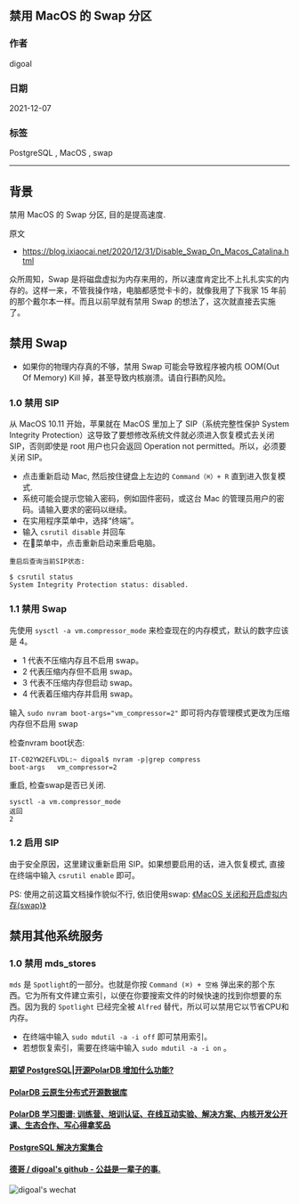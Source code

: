 ## 禁用 MacOS 的 Swap 分区  
    
### 作者    
digoal    
    
### 日期    
2021-12-07    
    
### 标签    
PostgreSQL , MacOS , swap    
    
----    
    
## 背景    
禁用 MacOS 的 Swap 分区, 目的是提高速度.      
  
原文  
- https://blog.ixiaocai.net/2020/12/31/Disable_Swap_On_Macos_Catalina.html  
  
众所周知，Swap 是将磁盘虚拟为内存来用的，所以速度肯定比不上扎扎实实的内存的。这样一来，不管我操作啥，电脑都感觉卡卡的，就像我用了下我家 15 年前的那个戴尔本一样。而且以前早就有禁用 Swap 的想法了，这次就直接去实施了。  
  
## 禁用 Swap  
- 如果你的物理内存真的不够，禁用 Swap 可能会导致程序被内核 OOM(Out Of Memory) Kill 掉，甚至导致内核崩溃。请自行斟酌风险。  
  
### 1.0 禁用 SIP  
从 MacOS 10.11 开始，苹果就在 MacOS 里加上了 SIP（系统完整性保护 System Integrity Protection）这导致了要想修改系统文件就必须进入恢复模式去关闭 SIP，否则即使是 root 用户也只会返回 Operation not permitted。所以，必须要关闭 SIP。  
  
- 点击重新启动 Mac,  然后按住键盘上左边的 `Command（⌘）+ R` 直到进入恢复模式.     
- 系统可能会提示您输入密码，例如固件密码，或这台 Mac 的管理员用户的密码。请输入要求的密码以继续。  
- 在实用程序菜单中，选择“终端”。  
- 输入 `csrutil disable` 并回车  
- 在菜单中，点击重新启动来重启电脑。  
  
```
重启后查询当前SIP状态:  

$ csrutil status
System Integrity Protection status: disabled.
```
  
### 1.1 禁用 Swap  
先使用 `sysctl -a vm.compressor_mode` 来检查现在的内存模式，默认的数字应该是 4。  
- 1 代表不压缩内存且不启用 swap。  
- 2 代表压缩内存但不启用 swap。  
- 3 代表不压缩内存但启动 swap。  
- 4 代表着压缩内存并启用 swap。  
  
输入 `sudo nvram boot-args="vm_compressor=2"` 即可将内存管理模式更改为压缩内存但不启用 swap  
   
检查nvram boot状态:   
```
IT-C02YW2EFLVDL:~ digoal$ nvram -p|grep compress
boot-args	vm_compressor=2
```
  
重启, 检查swap是否已关闭.    
```
sysctl -a vm.compressor_mode
返回
2
```
  
### 1.2 启用 SIP  
由于安全原因，这里建议重新启用 SIP。如果想要启用的话，进入恢复模式, 直接在终端中输入 `csrutil enable` 即可。  
  
PS: 使用之前这篇文档操作貌似不行, 依旧使用swap: [《MacOS 关闭和开启虚拟内存(swap)》](../202111/20211103_01.md)  
  
## 禁用其他系统服务  
### 1.0 禁用 mds_stores  
`mds` 是 `Spotlight`的一部分。也就是你按 `Command (⌘) + 空格` 弹出来的那个东西。它为所有文件建立索引，以便在你要搜索文件的时候快速的找到你想要的东西。因为我的 `Spotlight` 已经完全被 `Alfred` 替代，所以可以禁用它以节省CPU和内存。  
  
- 在终端中输入 `sudo mdutil -a -i off` 即可禁用索引。   
- 若想恢复索引，需要在终端中输入 `sudo mdutil -a -i on` 。  
  
  
#### [期望 PostgreSQL|开源PolarDB 增加什么功能?](https://github.com/digoal/blog/issues/76 "269ac3d1c492e938c0191101c7238216")
  
  
#### [PolarDB 云原生分布式开源数据库](https://github.com/ApsaraDB "57258f76c37864c6e6d23383d05714ea")
  
  
#### [PolarDB 学习图谱: 训练营、培训认证、在线互动实验、解决方案、内核开发公开课、生态合作、写心得拿奖品](https://www.aliyun.com/database/openpolardb/activity "8642f60e04ed0c814bf9cb9677976bd4")
  
  
#### [PostgreSQL 解决方案集合](../201706/20170601_02.md "40cff096e9ed7122c512b35d8561d9c8")
  
  
#### [德哥 / digoal's github - 公益是一辈子的事.](https://github.com/digoal/blog/blob/master/README.md "22709685feb7cab07d30f30387f0a9ae")
  
  
![digoal's wechat](../pic/digoal_weixin.jpg "f7ad92eeba24523fd47a6e1a0e691b59")
  
